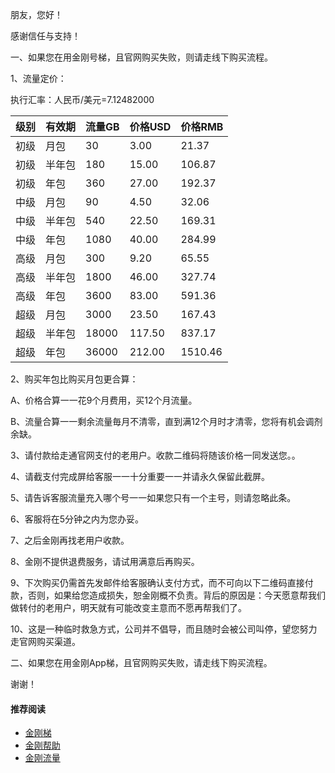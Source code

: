 朋友，您好！

感谢信任与支持！

一、如果您在用金刚号梯，且官网购买失败，则请走线下购买流程。

1、流量定价：

执行汇率：人民币/美元=7.12482000

|级别|有效期|流量GB|价格USD|价格RMB|
|------| ------| ------| ------|------| 
|初级|月包|30|3.00|21.37|
|初级 |半年包|180|15.00|106.87| 
|初级 |年包|360|27.00|192.37| 
|中级 |月包|90|4.50|32.06|
|中级 |半年包|540|22.50|169.31|
|中级 |年包|1080|40.00|284.99|
|高级 |月包|300|9.20|65.55|
|高级 |半年包|1800|46.00|327.74|
|高级 |年包|3600|83.00|591.36|
|超级|月包|3000|23.50|167.43|
|超级 |半年包|18000|117.50|837.17|
|超级 |年包|36000|212.00|1510.46|


2、购买年包比购买月包更合算：

A、价格合算一一花9个月费用，买12个月流量。

B、流量合算一一剩余流量毎月不清零，直到满12个月时才清零，您将有机会调剂余缺。


3、请付款给走通官网支付的老用户。收款二维码将随该价格一同发送您。。


4、请截支付完成屏给客服一一十分重要一一并请永久保留此截屏。

5、请告诉客服流量充入哪个号一一如果您只有一个主号，则请忽略此条。


6、客服将在5分钟之内为您办妥。


7、之后金刚再找老用户收款。


8、金刚不提供退费服务，请试用满意后再购买。


9、下次购买仍需首先发邮件给客服确认支付方式，而不可向以下二维码直接付款，否则，如果给您造成损失，恕金刚概不负责。背后的原因是：今天愿意帮我们做转付的老用户，明天就有可能改变主意而不愿再帮我们了。


10、这是一种临时救急方式，公司并不倡导，而且随时会被公司叫停，望您努力走官网购买渠道。


二、如果您在用金刚App梯，且官网购买失败，请走线下购买流程。



谢谢！

#### 推荐阅读
- [金刚梯](https://github.com/a2zitpro/web/blob/master/dlb.md)
- [金刚帮助](https://github.com/a2zitpro/web/blob/master//list_helpkkvpn.md)
- [金刚流量](https://github.com/a2zitpro/web/blob/master/list_kkdatatraffic.md)
